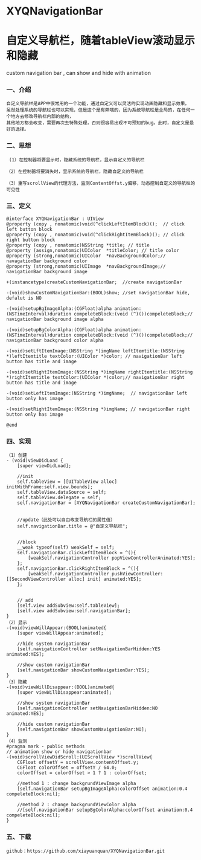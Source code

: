# XYQNavigationBar
# 自定义导航栏，随着tableView滚动显示和隐藏
custom navigation bar , can show and hide with  animation

### 一、介绍

    自定义导航栏是APP中很常用的一个功能，通过自定义可以灵活的实现动画隐藏和显示效果。
    虽然处理系统的导航栏也可以实现，但是这个是有弊端的，因为系统导航栏是全局的，在任何一个地方去修改导航栏内部的结构，
    其他地方都会改变，需要再次去特殊处理，否则很容易出现不可预知的bug。此时，自定义是最好的选择。
    
    
### 二、思想

     (1）在控制器将要显示时，隐藏系统的导航栏，显示自定义的导航栏
     
    （2）在控制器将要消失时，显示系统的导航栏，隐藏自定义的导航栏
    
    （3）重写scrollView的代理方法，监测ContentOffst.y偏移，动态控制自定义的导航栏的可见性


### 三、定义

    @interface XYQNavigationBar : UIView
    @property (copy , nonatomic)void(^clickLeftItemBlock)();  // click left button block
    @property (copy , nonatomic)void(^clickRightItemBlock)(); // click right button block
    @property (copy , nonatomic)NSString *title; // title
    @property (assign,nonatomic)UIColor  *titleColor; // title color
    @property (strong,nonatomic)UIColor  *navBackgroundColor;// navagationBar background color
    @property (strong,nonatomic)UIImage  *navBackgroundImage;// navigationBar background image

    +(instancetype)createCustomNavigationBar;  //create navigationBar

    -(void)showCustomNavigationBar:(BOOL)show; //set navigationBar hide, defalut is NO

    -(void)setupBgImageAlpha:(CGFloat)alpha animation:(NSTimeInterval)duration compeleteBlock:(void (^)())compeleteBlock;// navigationBar background image alpha

    -(void)setupBgColorAlpha:(CGFloat)alpha animation:(NSTimeInterval)duration compeleteBlock:(void (^)())compeleteBlock;// navigationBar background color alpha

    -(void)setLftItemImage:(NSString *)imgName leftItemtitle:(NSString *)leftItemtitle textColor:(UIColor *)color; // navigationBar left  button has title and image

    -(void)setRightItemImage:(NSString *)imgName rightItemtitle:(NSString *)rightItemtitle textColor:(UIColor *)color;// navigationBar right  button has title and image

    -(void)setLeftItemImage:(NSString *)imgName;  // navigationBar left  button only has image

    -(void)setRightItemImage:(NSString *)imgName; // navigationBar right button only has image

    @end

### 四、实现

    （1）创建
    - (void)viewDidLoad {
        [super viewDidLoad];
    
        //init
        self.tableView = [[UITableView alloc] initWithFrame:self.view.bounds];
        self.tableView.dataSource = self;
        self.tableView.delegate = self;
        self.navigationBar = [XYQNavigationBar createCustomNavigationBar];

    
        //update（此处可以自由改变导航栏的属性值）
        self.navigationBar.title = @"自定义导航栏";
    
    
        //block
        __weak typeof(self) weakSelf = self;
        self.navigationBar.clickLeftItemBlock = ^(){
            [weakSelf.navigationController popViewControllerAnimated:YES];
        };
        self.navigationBar.clickRightItemBlock = ^(){
            [weakSelf.navigationController pushViewController:[[SecondViewController alloc] init] animated:YES];
        };
    
    
        // add
        [self.view addSubview:self.tableView];
        [self.view addSubview:self.navigationBar];
    }
    （2）显示
    -(void)viewWillAppear:(BOOL)animated{
        [super viewWillAppear:animated];
    
        //hide system navigationBar
        [self.navigationController setNavigationBarHidden:YES animated:YES];
    
        //show custom navigationBar
        [self.navigationBar showCustomNavigationBar:YES];
    }
    （3）隐藏
    -(void)viewWillDisappear:(BOOL)animated{
        [super viewWillDisappear:animated];
    
        //show system navigationBar
        [self.navigationController setNavigationBarHidden:NO animated:YES];
    
        //hide custom navigationBar
        [self.navigationBar showCustomNavigationBar:NO];
    }
    （4）监测	
    #pragma mark - public methods
    // animation show or hide navigationbar
    -(void)scrollViewDidScroll:(UIScrollView *)scrollView{
        CGFloat offsetY = scrollView.contentOffset.y;
        CGFloat colorOffset = offsetY / 64.0;
        colorOffset = colorOffset > 1 ? 1 : colorOffset;
    
        //method 1 : change backgrundViewImage alpha
        [self.navigationBar setupBgImageAlpha:colorOffset animation:0.4 compeleteBlock:nil];
    
        //method 2 : change backgrundViewColor alpha
        //[self.navigationBar setupBgColorAlpha:colorOffset animation:0.4 compeleteBlock:nil];
    }
   

### 五、下载

    github：https://github.com/xiayuanquan/XYQNavigationBar.git
    

